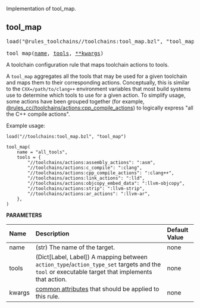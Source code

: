 <!-- Generated with Stardoc: http://skydoc.bazel.build -->

Implementation of tool_map.

<a id="tool_map"></a>

## tool_map

<pre>
load("@rules_toolchains//toolchains:tool_map.bzl", "tool_map")

tool_map(<a href="#tool_map-name">name</a>, <a href="#tool_map-tools">tools</a>, <a href="#tool_map-kwargs">**kwargs</a>)
</pre>

A toolchain configuration rule that maps toolchain actions to tools.

A `tool_map` aggregates all the tools that may be used for a given toolchain
and maps them to their corresponding actions. Conceptually, this is similar to the
`CXX=/path/to/clang++` environment variables that most build systems use to determine which
tools to use for a given action. To simplify usage, some actions have been grouped together (for
example,
[@rules_cc//toolchains/actions:cpp_compile_actions](https://github.com/matts1/rules_toolchains/tree/main/toolchains/actions/BUILD)) to
logically express "all the C++ compile actions".

Example usage:
```
load("//toolchains:tool_map.bzl", "tool_map")

tool_map(
    name = "all_tools",
    tools = {
        "//toolchains/actions:assembly_actions": ":asm",
        "//toolchains/actions:c_compile": ":clang",
        "//toolchains/actions:cpp_compile_actions": ":clang++",
        "//toolchains/actions:link_actions": ":lld",
        "//toolchains/actions:objcopy_embed_data": ":llvm-objcopy",
        "//toolchains/actions:strip": ":llvm-strip",
        "//toolchains/actions:ar_actions": ":llvm-ar",
    },
)
```


**PARAMETERS**


| Name  | Description | Default Value |
| :------------- | :------------- | :------------- |
| <a id="tool_map-name"></a>name |  (str) The name of the target.   |  none |
| <a id="tool_map-tools"></a>tools |  (Dict[Label, Label]) A mapping between `action_type`/`action_type_set` targets and the `tool` or executable target that implements that action.   |  none |
| <a id="tool_map-kwargs"></a>kwargs |  [common attributes](https://bazel.build/reference/be/common-definitions#common-attributes) that should be applied to this rule.   |  none |


